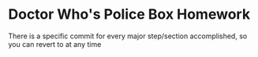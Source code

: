 # Doctor Who's Police Box Homework

There is a specific commit for every major step/section accomplished, so you can revert to at any time
